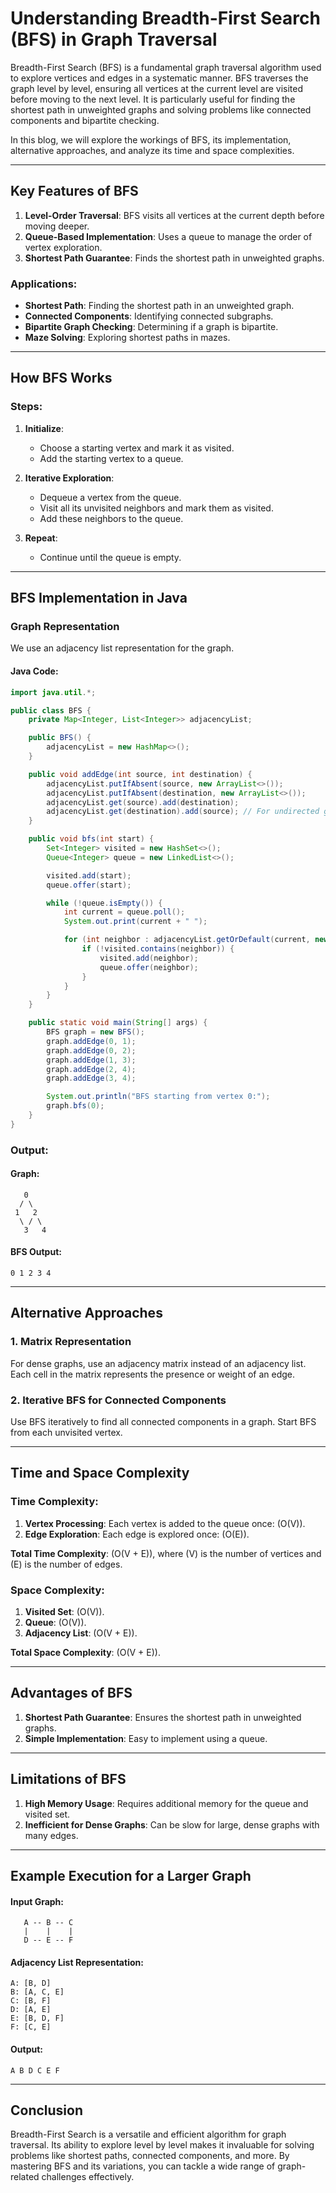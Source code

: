# Understanding Breadth-First Search (BFS) in Graph Traversal

Breadth-First Search (BFS) is a fundamental graph traversal algorithm used to explore vertices and edges in a systematic manner. BFS traverses the graph level by level, ensuring all vertices at the current level are visited before moving to the next level. It is particularly useful for finding the shortest path in unweighted graphs and solving problems like connected components and bipartite checking.

In this blog, we will explore the workings of BFS, its implementation, alternative approaches, and analyze its time and space complexities.

---

## Key Features of BFS

1. **Level-Order Traversal**: BFS visits all vertices at the current depth before moving deeper.
2. **Queue-Based Implementation**: Uses a queue to manage the order of vertex exploration.
3. **Shortest Path Guarantee**: Finds the shortest path in unweighted graphs.

### Applications:
- **Shortest Path**: Finding the shortest path in an unweighted graph.
- **Connected Components**: Identifying connected subgraphs.
- **Bipartite Graph Checking**: Determining if a graph is bipartite.
- **Maze Solving**: Exploring shortest paths in mazes.

---

## How BFS Works

### Steps:
1. **Initialize**:
   - Choose a starting vertex and mark it as visited.
   - Add the starting vertex to a queue.

2. **Iterative Exploration**:
   - Dequeue a vertex from the queue.
   - Visit all its unvisited neighbors and mark them as visited.
   - Add these neighbors to the queue.

3. **Repeat**:
   - Continue until the queue is empty.

---

## BFS Implementation in Java

### Graph Representation
We use an adjacency list representation for the graph.

#### Java Code:
```java
import java.util.*;

public class BFS {
    private Map<Integer, List<Integer>> adjacencyList;

    public BFS() {
        adjacencyList = new HashMap<>();
    }

    public void addEdge(int source, int destination) {
        adjacencyList.putIfAbsent(source, new ArrayList<>());
        adjacencyList.putIfAbsent(destination, new ArrayList<>());
        adjacencyList.get(source).add(destination);
        adjacencyList.get(destination).add(source); // For undirected graph
    }

    public void bfs(int start) {
        Set<Integer> visited = new HashSet<>();
        Queue<Integer> queue = new LinkedList<>();

        visited.add(start);
        queue.offer(start);

        while (!queue.isEmpty()) {
            int current = queue.poll();
            System.out.print(current + " ");

            for (int neighbor : adjacencyList.getOrDefault(current, new ArrayList<>())) {
                if (!visited.contains(neighbor)) {
                    visited.add(neighbor);
                    queue.offer(neighbor);
                }
            }
        }
    }

    public static void main(String[] args) {
        BFS graph = new BFS();
        graph.addEdge(0, 1);
        graph.addEdge(0, 2);
        graph.addEdge(1, 3);
        graph.addEdge(2, 4);
        graph.addEdge(3, 4);

        System.out.println("BFS starting from vertex 0:");
        graph.bfs(0);
    }
}
```

### Output:
#### Graph:
```
   0
  / \
 1   2
  \ / \
   3   4
```
#### BFS Output:
```
0 1 2 3 4
```

---

## Alternative Approaches

### 1. **Matrix Representation**
For dense graphs, use an adjacency matrix instead of an adjacency list. Each cell in the matrix represents the presence or weight of an edge.

### 2. **Iterative BFS for Connected Components**
Use BFS iteratively to find all connected components in a graph. Start BFS from each unvisited vertex.

---

## Time and Space Complexity

### Time Complexity:
1. **Vertex Processing**: Each vertex is added to the queue once: \(O(V)\).
2. **Edge Exploration**: Each edge is explored once: \(O(E)\).

**Total Time Complexity**: \(O(V + E)\), where \(V\) is the number of vertices and \(E\) is the number of edges.

### Space Complexity:
1. **Visited Set**: \(O(V)\).
2. **Queue**: \(O(V)\).
3. **Adjacency List**: \(O(V + E)\).

**Total Space Complexity**: \(O(V + E)\).

---

## Advantages of BFS
1. **Shortest Path Guarantee**: Ensures the shortest path in unweighted graphs.
2. **Simple Implementation**: Easy to implement using a queue.

---

## Limitations of BFS
1. **High Memory Usage**: Requires additional memory for the queue and visited set.
2. **Inefficient for Dense Graphs**: Can be slow for large, dense graphs with many edges.

---

## Example Execution for a Larger Graph
#### Input Graph:
```
   A -- B -- C
   |    |    |
   D -- E -- F
```
#### Adjacency List Representation:
```
A: [B, D]
B: [A, C, E]
C: [B, F]
D: [A, E]
E: [B, D, F]
F: [C, E]
```
#### Output:
```
A B D C E F
```

---

## Conclusion

Breadth-First Search is a versatile and efficient algorithm for graph traversal. Its ability to explore level by level makes it invaluable for solving problems like shortest paths, connected components, and more. By mastering BFS and its variations, you can tackle a wide range of graph-related challenges effectively.

